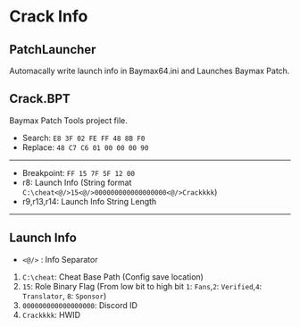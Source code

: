 # Crack Info

## PatchLauncher

Automacally write launch info in Baymax64.ini and Launches Baymax Patch.

## Crack.BPT

Baymax Patch Tools project file.

* Search: `E8 3F 02 FE FF 48 8B F0`
* Replace: `48 C7 C6 01 00 00 00 90`

---

* Breakpoint: `FF 15 7F 5F 12 00`
* r8: Launch Info (String format `C:\cheat<@/>15<@/>000000000000000000<@/>Crackkkk`)
* r9,r13,r14: Launch Info String Length

---

## Launch Info

* `<@/>` : Info Separator

1. `C:\cheat`: Cheat Base Path (Config save location)
2. `15`: Role Binary Flag (From low bit to high bit `1`: `Fans`,`2`: `Verified`,`4`: `Translator`, `8`: `Sponsor`)
3. `000000000000000000`: Discord ID
4. `Crackkkk`: HWID
